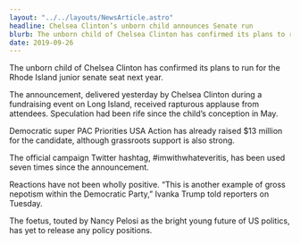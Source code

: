 ```yaml
---
layout: "../../layouts/NewsArticle.astro"
headline: Chelsea Clinton’s unborn child announces Senate run
blurb: The unborn child of Chelsea Clinton has confirmed its plans to run for the Rhode Island junior senate seat next year.
date: 2019-09-26
---
```


The unborn child of Chelsea Clinton has confirmed its plans to run for the Rhode Island junior senate seat next year.

The announcement, delivered yesterday by Chelsea Clinton during a fundraising event on Long Island, received rapturous applause from attendees. Speculation had been rife since the child’s conception in May.

Democratic super PAC Priorities USA Action has already raised $13 million for the candidate, although grassroots support is also strong.

The official campaign Twitter hashtag, #imwithwhateveritis, has been used seven times since the announcement.

Reactions have not been wholly positive. “This is another example of gross nepotism within the Democratic Party,” Ivanka Trump told reporters on Tuesday.

The foetus, touted by Nancy Pelosi as the bright young future of US politics, has yet to release any policy positions.
